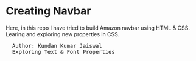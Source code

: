 # Creating Navbar

Here, in this repo I have tried to build Amazon navbar using HTML & CSS. Learing and exploring new properties in CSS.

<pre>
  Author: Kundan Kumar Jaiswal
  Exploring Text & Font Properties</pre>